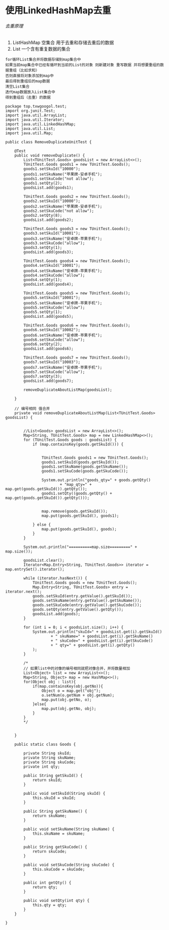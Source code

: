 # 使用LinkedHashMap去重

###### 去重原理
1. ListHashMap 空集合 用于去重和存储去重后的数据  
2. List 一个含有重复数据的集合  

>  
	for循环List集合并将数据存储到map集合中
	如果当前map集合中已经有循环到当前的List的对象 则新建对象 重写数据 并将想要重组的数据重组（比如求和）
	否则直接将对象添加到map中
	最后得到重组后的map数据
	清空List集合
	迭代map数据放入List集合中
	得到重组后（去重）的数据




> 
	package top.txwgoogol.test;
	import org.junit.Test;
	import java.util.ArrayList;
	import java.util.Iterator;
	import java.util.LinkedHashMap;
	import java.util.List;
	import java.util.Map;

	public class RemoveDuplicateUnitTest {

	    @Test
	    public void removeDuplicate() {
	        List<TUnitTest.Goods> goodsList = new ArrayList<>();
	        TUnitTest.Goods goods1 = new TUnitTest.Goods();
	        goods1.setSkuId("10000");
	        goods1.setSkuName("苹果牌-安卓手机");
	        goods1.setSkuCode("not allow");
	        goods1.setQty(2);
	        goodsList.add(goods1);

	        TUnitTest.Goods goods2 = new TUnitTest.Goods();
	        goods2.setSkuId("10000");
	        goods2.setSkuName("苹果牌-安卓手机");
	        goods2.setSkuCode("not allow");
	        goods2.setQty(8);
	        goodsList.add(goods2);

	        TUnitTest.Goods goods3 = new TUnitTest.Goods();
	        goods3.setSkuId("10001");
	        goods3.setSkuName("安卓牌-苹果手机");
	        goods3.setSkuCode("allow");
	        goods3.setQty(1);
	        goodsList.add(goods3);

	        TUnitTest.Goods goods4 = new TUnitTest.Goods();
	        goods4.setSkuId("10001");
	        goods4.setSkuName("安卓牌-苹果手机");
	        goods4.setSkuCode("allow");
	        goods4.setQty(1);
	        goodsList.add(goods4);

	        TUnitTest.Goods goods5 = new TUnitTest.Goods();
	        goods5.setSkuId("10001");
	        goods5.setSkuName("安卓牌-苹果手机");
	        goods5.setSkuCode("allow");
	        goods5.setQty(1);
	        goodsList.add(goods5);

	        TUnitTest.Goods goods6 = new TUnitTest.Goods();
	        goods6.setSkuId("10002");
	        goods6.setSkuName("安卓牌-苹果手机");
	        goods6.setSkuCode("allow");
	        goods6.setQty(2);
	        goodsList.add(goods6);

	        TUnitTest.Goods goods7 = new TUnitTest.Goods();
	        goods7.setSkuId("10003");
	        goods7.setSkuName("安卓牌-苹果手机");
	        goods7.setSkuCode("allow");
	        goods7.setQty(3);
	        goodsList.add(goods7);

	        removeDuplicateAboutListMap(goodsList);

	    }

	    // 编号相同 值合并
	    private void removeDuplicateAboutListMap(List<TUnitTest.Goods> goodsList) {


	        //List<Goods> goodsList = new ArrayList<>();
	        Map<String, TUnitTest.Goods> map = new LinkedHashMap<>();
	        for (TUnitTest.Goods goods : goodsList) {
	            if (map.containsKey(goods.getSkuId())) {


	                TUnitTest.Goods goods1 = new TUnitTest.Goods();
	                goods1.setSkuId(goods.getSkuId());
	                goods1.setSkuName(goods.getSkuName());
	                goods1.setSkuCode(goods.getSkuCode());

	                System.out.println("goods_qty=" + goods.getQty()
	                        + "map_qty=" + map.get(goods.getSkuId()).getQty());
	                goods1.setQty((goods.getQty() + map.get(goods.getSkuId()).getQty()));


	                map.remove(goods.getSkuId());
	                map.put(goods.getSkuId(), goods1);

	            } else {
	                map.put(goods.getSkuId(), goods);
	            }
	        }

	        System.out.println("==========map.size=========" + map.size());

	        goodsList.clear();
	        Iterator<Map.Entry<String, TUnitTest.Goods>> iterator = map.entrySet().iterator();

	        while (iterator.hasNext()) {
	            TUnitTest.Goods goods = new TUnitTest.Goods();
	            Map.Entry<String, TUnitTest.Goods> entry = iterator.next();
	            goods.setSkuId(entry.getValue().getSkuId());
	            goods.setSkuName(entry.getValue().getSkuName());
	            goods.setSkuCode(entry.getValue().getSkuCode());
	            goods.setQty(entry.getValue().getQty());
	            goodsList.add(goods);
	        }

	        for (int i = 0; i < goodsList.size(); i++) {
	            System.out.println("skuId=" + goodsList.get(i).getSkuId()
	                    + " skuName=" + goodsList.get(i).getSkuName()
	                    + " skuCode=" + goodsList.get(i).getSkuCode()
	                    + " qty=" + goodsList.get(i).getQty()
	            );
	        }

	        /*
	        // 如果list中的对像的编号相同就把对像合并，并将数量相加
	        List<Object> list = new ArrayList<>();
	        Map<String, Object> map = new HashMap<>();
	        for(Object obj : list){
	            if(map.containsKey(obj.getNo)){
	                Object o = map.get("obj");
	                o.setNum(o.getNum + obj.getNum);
	                map.put(obj.getNo, o);
	            }else{
	                map.put(obj.getNo, obj);
	            }
	        }
	        */


	    }

	    public static class Goods {

	        private String skuId;
	        private String skuName;
	        private String skuCode;
	        private int qty;

	        public String getSkuId() {
	            return skuId;
	        }

	        public void setSkuId(String skuId) {
	            this.skuId = skuId;
	        }

	        public String getSkuName() {
	            return skuName;
	        }

	        public void setSkuName(String skuName) {
	            this.skuName = skuName;
	        }

	        public String getSkuCode() {
	            return skuCode;
	        }

	        public void setSkuCode(String skuCode) {
	            this.skuCode = skuCode;
	        }

	        public int getQty() {
	            return qty;
	        }

	        public void setQty(int qty) {
	            this.qty = qty;
	        }
	    }

	}
